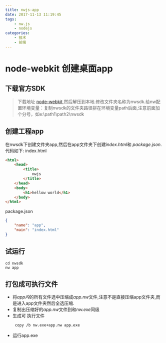 ```yaml
---
title: nwjs-app
date: 2017-11-13 11:19:45
tags:
    - nw.js  
    - nodejs
categories:
    - 技术
    - 前端
---
```

# node-webkit 创建桌面app

## 下载官方SDK
>下载地址 [node-webkit](https://nwjs.io/),然后解压到本地.修改文件夹名称为nwsdk.给nw配置环境变量：复制nwsdk的文件夹路径拼在环境变量path后面,注意前面加个分号，如e:\\path1\\path2\\nwsdk


## 创建工程app
在nwsdk下创建文件夹app,然后在app文件夹下创建*index.html*和
*package.json*. 
代码如下:
index.html
```html
<html>
    <head>
        <title>
            nwjs
        </title>
    </head>
    <body>
        <h1>hellow world</h1>
    </body>
</html>
```
package.json
```json
{
    "name": "app",
    "main": "index.html"
}
```
## 试运行
```
cd nwsdk
nw app
```
## 打包成可执行文件
*   将*app内*的所有文件选中压缩成*app.nw*文件,注意不是直接压缩app文件夹,而是进入app文件夹然后全选压缩.
* 复制出压缩好的*app.nw*文件到和*nw.exe*同级
* 生成可 执行文件
    ```bash
     copy /b nw.exe+app.nw app.exe
    ```
* 运行app.exe


